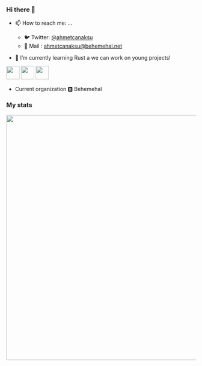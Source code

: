 ### Hi there 👋

- 📫 How to reach me: ...
  - 🐦 Twitter: [@ahmetcanaksu](https://twitter.com/ahmetcanaksu)
  - 📨 Mail   : ahmetcanaksu@behemehal.net

- 🌱 I’m currently learning Rust a we can work on young projects!

<img src="https://upload.wikimedia.org/wikipedia/commons/thumb/9/99/Unofficial_JavaScript_logo_2.svg/480px-Unofficial_JavaScript_logo_2.svg.png" width="35"> <img src="https://dartpad.dev/dart-192.png" width="35"> <img src="https://res.cloudinary.com/practicaldev/image/fetch/s--7lW6kNc0--/c_limit%2Cf_auto%2Cfl_progressive%2Cq_auto%2Cw_880/https://cdn-images-1.medium.com/max/1200/1%2AwL9FvRCwlO8X0ysJ8348kw.png" width="35">


- Current organization 🅱 Behemehal

### My stats
<p align="center">
   <img center height="650px" width="650px" src="https://wakatime.com/share/@0c2e5d9d-b9bf-4ef0-8e7f-f00bd9ca881b/7746bc07-ace1-4cdf-87dc-4a152b2c2888.svg"/>
</p>
